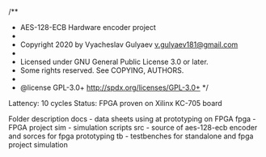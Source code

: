 /**
 * AES-128-ECB Hardware encoder project
 *
 *  Copyright 2020 by Vyacheslav Gulyaev <v.gulyaev181@gmail.com>
 *
 *  Licensed under GNU General Public License 3.0 or later. 
 *  Some rights reserved. See COPYING, AUTHORS.
 *
 * @license GPL-3.0+ <http://spdx.org/licenses/GPL-3.0+>
 */

Lattency: 10 cycles
Status: FPGA proven on Xilinx KC-705 board

Folder description
docs - data sheets using at prototyping on FPGA
fpga - FPGA project
sim  - simulation scripts
src  - source of aes-128-ecb encoder and sorces for fpga prototyping
tb   - testbenches for standalone and fpga project simulation


